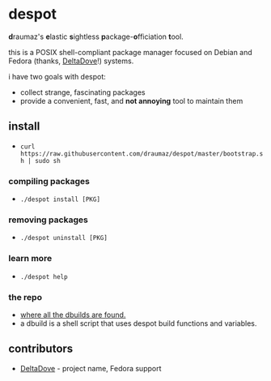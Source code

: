 # despot
**d**raumaz's **e**lastic **s**ightless **p**ackage-**o**fficiation **t**ool.

this is a POSIX shell-compliant package manager focused on Debian and Fedora (thanks, <a href="https://github.com/DeltaDove">DeltaDove</a>!) systems.

i have two goals with despot:

- collect strange, fascinating packages
- provide a convenient, fast, and __not annoying__ tool to maintain them

## install
- ```curl https://raw.githubusercontent.com/draumaz/despot/master/bootstrap.sh | sudo sh```

### compiling packages
- ```./despot install [PKG]```

### removing packages
- ```./despot uninstall [PKG]```

### learn more
- ```./despot help```

### the repo
- <a href="https://github.com/draumaz/despot-repo">where all the dbuilds are found.</a>
- a dbuild is a shell script that uses despot build functions and variables.

## contributors
- <a href="https://github.com/DeltaDove">DeltaDove</a> - project name, Fedora support
